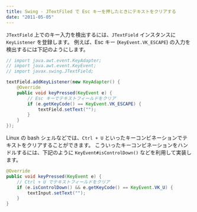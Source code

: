 ```yaml
---
title: Swing - JTextFiled で Esc キーを押したときにテキストをクリアする
date: "2011-05-05"
---
```


`JTextField` 上でのキー入力を検出するには、`JTextField` インスタンスに `KeyListener` を登録します。
例えば、Esc キー (`KeyEvent.VK_ESCAPE`) の入力を検出するには下記のようにします。

~~~ java
// import java.awt.event.KeyAdapter;
// import java.awt.event.KeyEvent;
// import javax.swing.JTextField;

textField.addKeyListener(new KeyAdapter() {
    @Override
    public void keyPressed(KeyEvent e) {
        // Esc キーでテキストフィールドをクリア
        if (e.getKeyCode() == KeyEvent.VK_ESCAPE) {
            textField.setText("");
        }
    }
});
~~~

Linux の bash シェルなどでは、`Ctrl + U` といったキーコンビネーションでテキストをクリアすることができます。
こういったキーコンビネーションをハンドルするには、下記のように `KeyEvent#isControlDown()` などを利用して実装します。

~~~ java
@Override
public void keyPressed(KeyEvent e) {
    // Ctrl + U でテキストフィールドをクリア
    if (e.isControlDown() && e.getKeyCode() == KeyEvent.VK_U) {
        textInput.setText("");
    }
}
~~~

